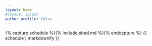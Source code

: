 ```yaml
---
layout: home
#layout: splash
author_profile: false
---
```


{% capture schedule %}{% include shed.md %}{% endcapture %}
{{ schedule | markdownify  }}
